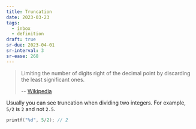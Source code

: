 ```yaml
---
title: Truncation
date: 2023-03-23
tags:
  - inbox
  - definition
draft: true
sr-due: 2023-04-01
sr-interval: 3
sr-ease: 268
---
```


> Limiting the number of digits right of the decimal point by discarding the
> least significant ones.
>
> -- [Wikipedia](https://en.wikipedia.org/wiki/Truncation)

Usually you can see truncation when dividing two integers. For example, `5/2` is
`2` and not `2.5`.

```c
printf("%d", 5/2); // 2
```
